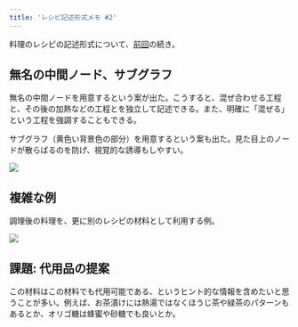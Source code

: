 ```yaml
---
title: 'レシピ記述形式メモ #2'
---
```

料理のレシピの記述形式について、[前回](https://r7kamura.com/articles/2022-05-13-mermaid-recipe-memo)の続き。

無名の中間ノード、サブグラフ
--------------

無名の中間ノードを用意するという案が出た。こうすると、混ぜ合わせる工程と、その後の加熱などの工程とを独立して記述できる。また、明確に「混ぜる」という工程を強調することもできる。

サブグラフ（黄色い背景色の部分）を用意するという案も出た。見た目上のノードが散らばるのを防げ、視覚的な誘導もしやすい。

![](https://lh3.googleusercontent.com/kF9_fhpHQOL-z2rSerfcMga9rfGQgE2qFWWtm_2uYo9k8GAgXl4oXWqPaNbbmIUgviYh1R4D83u6wSfEH_yS2RZA9GONVrxlHEv3bVW7PB4LHX6inaTEMcdmHb1s3mP7ECt2m02NMmb1pDeK_CU2p1e0Hcwc6cm7K7E4vMcrgKpbVjO7ZCxjFMCQohxj)

複雑な例
----

調理後の料理を、更に別のレシピの材料として利用する例。

![](https://lh5.googleusercontent.com/q8R-UBAPOnvc9yBBL0WYafIYF1AL9CtjDnXa6GwOpnpxod4FEvXDcKD5I_J0lEZfEWyt8D43KweA5WqucxyP67T_2eZAwcTp6TxJUtcl9gHKIy6mLd-aSOK9fYwYpgIuLPdb-eKt8WI-5HkR1_JWTceuPzXFCOBuOF-KYkWbxwp7K379JFMeAUEfvxz0)

課題: 代用品の提案
----------

この材料はこの材料でも代用可能である、というヒント的な情報を含めたいと思うことが多い。例えば、お茶漬けには熱湯ではなくほうじ茶や緑茶のパターンもあるとか、オリゴ糖は蜂蜜や砂糖でも良いとか。
